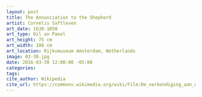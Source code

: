 ```yaml
---
layout: post
title: The Annunciation to the Shepherd
artist: Cornelis Saftleven
art_date: 1630-1650
art_type: Oil on Panel
art_height: 75 cm
art_width: 108 cm
art_location: Rijksmuseum Amsterdam, Netherlands
image: 03-30.jpg
date: 2016-03-30 12:00:00 -05:00
categories:
tags:
cite_author: Wikipedia
cite_url: https://commons.wikimedia.org/wiki/File:De_verkondiging_aan_de_herders_Rijksmuseum_SK-A-801.jpeg
---
```

